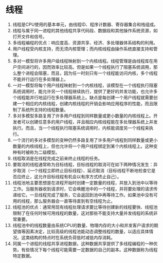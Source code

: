 # 线程

1. 线程是CPU使用的基本单元，由线程ID、程序计数器、寄存器集合和栈组成。
2. 线程与属于同一进程的其他线程共享代码段、数据段和其他操作系统资源，如打开文件和信号。
3. 多线程编程的优点：响应度高、资源共享、经济、多处理器体系结构的利用。
4. 用户线程受内核支持，而无须内核管理；而内核线程由操作系统直接支持和管理。
5. 多对一模型将许多用户级线程映射到一个内核线程。线程管理是由线程库在用户空间进行的，因而效率比较高。但是如果一个线程执行了阻塞系统调用，那么整个进程会阻塞，而且，因为任一时刻只有一个线程能访问内核，多个线程不能并行运行在多处理器上。
6. 一对一模型将每个用户线程映射到一个内核线程，该模型在一个线程执行阻塞系统调用时，能允许另一个线程继续执行，提供了更好的并发功能，也允许多个线程能并行地运行在多处理器系统上。缺点是每创建一个用户线程就需要创建一个相应的内核线程，创建内核线程的开销会影响应用程序的性能，而且限制了系统所支持的线程数量。
7. 多对多模型多路复用了许多用户线程到同样数量或更小数量的内核线程上。开发者可以创建任意多的用户线程，并且相应内核线程能在多处理器系统上并发执行。而且，当一个线程执行阻塞系统调用时，内核能调度另一个线程来执行。
8. 一个流行的多对多模型的变种仍然多路复用了许多用户线程到同样数量或更小数量的内核线程上，但也允许将一个用户线程绑定到某个内核线程上。这种变种有时被称为二级模型。
9. 线程取消是在线程完成之前来终止线程的任务。
10. 要取消的线程通常称为目标线程，目标线程的取消可在如下两种情况发生：异步取消（一个线程立即终止目标线程）、延迟取消（目标线程不断地检查它是否应终止，这允许目标线程有机会以有序方式终止自己）。
11. 线程池地主要思想是在进程开始时创建一定数量的线程，并放入到池中以等待工作。当服务器收到请求时，它会唤醒池中的一个线程，并将要处理的请求传递给它。一旦线程完成了服务，它会返回到池中再等待工作。如果池中没有可用的线程，那么服务器会一直等待直到有空线程为止。
12. 线程池的优点：通常用现有线程处理请求要比等待创建新的线程要快、线程池限制了在任何时候可用线程的数量，这对那些不能支持大量并发线程的系统非常重要。
13. 线程池中的线程数量由系统CPU的数量、物理内存的大小和并发客户请求的期望值等因素决定，比较高级的线程池能动态调整线程的数量，以适应具体情况。这类结构的特点时在系统负荷低时减低内存消耗。
14. 同属一个进程的线程共享进程数据，这种数据共享提供了多线程编程的一种优势。有些情况下每个线程可能需要一定数据的自己的副本。这种数据称为线程特定数据。